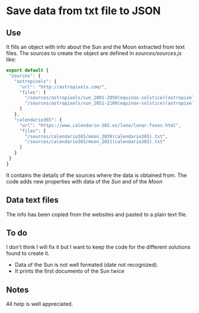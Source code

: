 # Save data from txt file to JSON

## Use

 It fills an object with info about the Sun and the Moon extracted from text files.
 The sources to create the object are defined in _sources/sources.js_ like:

 ```js
 export default {
  "sources": {
    "astropixels": {
      "url": "http://astropixels.com/",
      "files": [
        "/sources/astropixels/sun_2001-2050(equinox-solstice)(astropixels).txt",
        "/sources/astropixels/sun_2051-2100(equinox-solstice)(astropixels).txt"
      ]
    },
    "calendario365": {
      "url": "https://www.calendario-365.es/luna/lunar-fases.html",
      "files": [
        "/sources/calendario365/moon_2020(calendario365).txt",
        "/sources/calendario365/moon_2021(calendario365).txt"
      ]
    }
  }
}
```

It contains the details of the sources where the data is obtained from.
The code adds new properties with data of the _Sun_ and of the _Moon_

## Data text files

The info has been copied from the websites and pasted to a plain text file.

## To do

I don't think I will fix it but I want to keep the code for the different solutions found to create it.

 - Data of the Sun is not well formated (date not recognized).
 - It prints the first documento of the Sun twice

## Notes

All help is well appreciated.
